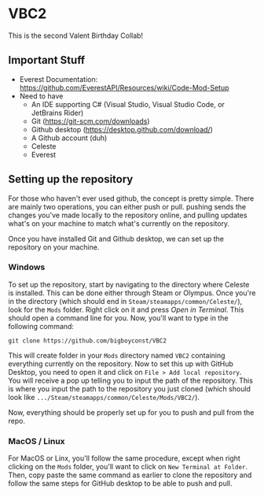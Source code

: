 # VBC2
This is the second Valent Birthday Collab!

## Important Stuff
- Everest Documentation: https://github.com/EverestAPI/Resources/wiki/Code-Mod-Setup
- Need to have
    - An IDE supporting C# (Visual Studio, Visual Studio Code, or JetBrains Rider)
    - Git (https://git-scm.com/downloads)
    - Github desktop (https://desktop.github.com/download/)
    - A Github account (duh)
    - Celeste
    - Everest

## Setting up the repository
For those who haven't ever used github, the concept is pretty simple. There are mainly two operations, you can either push or pull.  pushing sends the changes you've made locally to the repository online, and pulling updates what's on your machine to match what's currently on the repository.

Once you have installed Git and Github desktop, we can set up the repository on your machine.

### Windows

To set up the repository, start by navigating to the directory where Celeste is installed. This can be done either through Steam or Olympus. Once you're in the directory (which should end in `Steam/steamapps/common/Celeste/`), look for the `Mods` folder.  Right click on it and press *Open in Terminal*.  This should open a command line for you.  Now, you'll want to type in the following command:
```
git clone https://github.com/bigboyconst/VBC2
```
This will create folder in your `Mods` directory named `VBC2` containing everything currently on the repository. Now to set this up with GitHub Desktop, you need to open it and click on `File > Add local repository`.  You will receive a pop up telling you to input the path of the repository.  This is where you input the path to the repository you just cloned (which should look like `.../Steam/steamapps/common/Celeste/Mods/VBC2/`).

Now, everything should be properly set up for you to push and pull from the repo.

### MacOS / Linux

For MacOS or Linx, you'll follow the same procedure, except when right clicking on the `Mods` folder, you'll want to click on `New Terminal at Folder`.  Then, copy paste the same command as earlier to clone the repository and follow the same steps for GitHub desktop to be able to push and pull.

